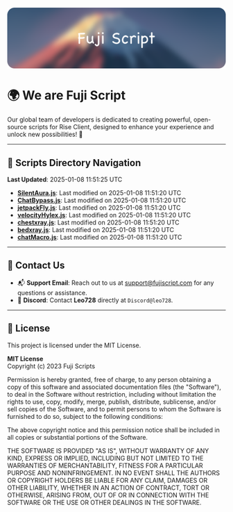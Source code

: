 ![Banner](.github/b.webp)

# 🌍 **We are Fuji Script**

Our global team of developers is dedicated to creating powerful, open-source scripts for Rise Client, designed to enhance your experience and unlock new possibilities! 🌟

---
<!-- SCRIPTS_NAVIGATION_START -->
## 📂 **Scripts Directory Navigation**

**Last Updated**: 2025-01-08 11:51:25 UTC

- **[SilentAura.js](scripts/SilentAura.js)**: Last modified on 2025-01-08 11:51:20 UTC
- **[ChatBypass.js](scripts/ChatBypass.js)**: Last modified on 2025-01-08 11:51:20 UTC
- **[jetpackFly.js](scripts/jetpackFly.js)**: Last modified on 2025-01-08 11:51:20 UTC
- **[velocityHylex.js](scripts/velocityHylex.js)**: Last modified on 2025-01-08 11:51:20 UTC
- **[chestxray.js](scripts/chestxray.js)**: Last modified on 2025-01-08 11:51:20 UTC
- **[bedxray.js](scripts/bedxray.js)**: Last modified on 2025-01-08 11:51:20 UTC
- **[chatMacro.js](scripts/chatMacro.js)**: Last modified on 2025-01-08 11:51:20 UTC

<!-- SCRIPTS_NAVIGATION_END -->

---

## 💬 **Contact Us**  
- 📬 **Support Email**: Reach out to us at [support@fujiscript.com](mailto:support@fujiscript.com) for any questions or assistance.  
- 💬 **Discord**: Contact **Leo728** directly at `Discord@leo728`.

---

## 📜 **License**

This project is licensed under the MIT License.  

**MIT License**  
Copyright (c) 2023 Fuji Scripts  

Permission is hereby granted, free of charge, to any person obtaining a copy of this software and associated documentation files (the "Software"), to deal in the Software without restriction, including without limitation the rights to use, copy, modify, merge, publish, distribute, sublicense, and/or sell copies of the Software, and to permit persons to whom the Software is furnished to do so, subject to the following conditions:  

The above copyright notice and this permission notice shall be included in all copies or substantial portions of the Software.  

THE SOFTWARE IS PROVIDED "AS IS", WITHOUT WARRANTY OF ANY KIND, EXPRESS OR IMPLIED, INCLUDING BUT NOT LIMITED TO THE WARRANTIES OF MERCHANTABILITY, FITNESS FOR A PARTICULAR PURPOSE AND NONINFRINGEMENT. IN NO EVENT SHALL THE AUTHORS OR COPYRIGHT HOLDERS BE LIABLE FOR ANY CLAIM, DAMAGES OR OTHER LIABILITY, WHETHER IN AN ACTION OF CONTRACT, TORT OR OTHERWISE, ARISING FROM, OUT OF OR IN CONNECTION WITH THE SOFTWARE OR THE USE OR OTHER DEALINGS IN THE SOFTWARE.  
